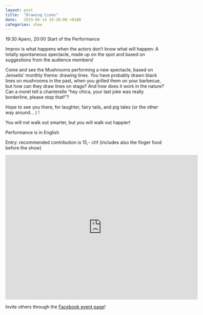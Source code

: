 ```yaml
---
layout: post
title:  "Drawing Lines"
date:   2019-06-14 19:30:00 +0100
categories: show
---
```


19:30 Apero, 20:00 Start of the Performance

Improv is what happens when the actors don’t know what will happen: A totally spontaneous spectacle, made up on the spot and based on suggestions from the audience members!

Come and see the Mushrooms performing a new spectacle, based on Jenseits’ monthly theme: drawing lines. You have probably drawn black lines on mushrooms in the past, when you grilled them on your barbecue, but how can they draw lines on stage? And how does it work in the nature? Can a morel tell a chanterelle “hey chica, your last joke was really borderline, please stop that!”?
<!--more-->
Hope to see you there, for laughter, fairy tails, and pig tales (or the other way around... ) !

You will not walk out smarter, but you will walk out happier!

Performance is in English

Entry: recommended contribution is 15,- chf (includes also the finger food before the show)

<iframe src="https://www.google.com/maps/embed?pb=!1m18!1m12!1m3!1d2701.3164958683724!2d8.52006681583793!3d47.38625731116593!2m3!1f0!2f0!3f0!3m2!1i1024!2i768!4f13.1!3m3!1m2!1s0x47900a15619f4fa9%3A0x124e7e779b279679!2sjenseits+im+Viadukt!5e0!3m2!1sen!2sch!4v1529147583692" width="600" height="450" frameborder="0" style="border:0" allowfullscreen></iframe>

Invite others through the [Facebook event page](https://www.facebook.com/events/386951251891130/)!
